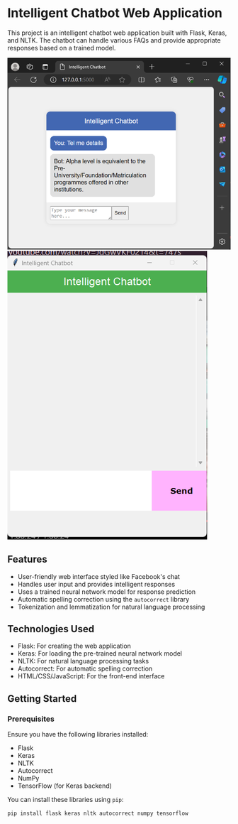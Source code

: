 # Intelligent Chatbot Web Application

This project is an intelligent chatbot web application built with Flask, Keras, and NLTK. The chatbot can handle various FAQs and provide appropriate responses based on a trained model.

![Chatbot Screenshot](screenshot-web.png)
![Chatbot Screenshot](screenshot-app.png)

## Features

- User-friendly web interface styled like Facebook's chat
- Handles user input and provides intelligent responses
- Uses a trained neural network model for response prediction
- Automatic spelling correction using the `autocorrect` library
- Tokenization and lemmatization for natural language processing

## Technologies Used

- Flask: For creating the web application
- Keras: For loading the pre-trained neural network model
- NLTK: For natural language processing tasks
- Autocorrect: For automatic spelling correction
- HTML/CSS/JavaScript: For the front-end interface

## Getting Started

### Prerequisites

Ensure you have the following libraries installed:

- Flask
- Keras
- NLTK
- Autocorrect
- NumPy
- TensorFlow (for Keras backend)

You can install these libraries using `pip`:

```bash
pip install flask keras nltk autocorrect numpy tensorflow
